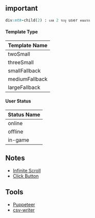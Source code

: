 ## important
```ruby
div:nth-child(2) : เลข 2 ระบุ user คนแรก 
```

#### Template Type 
| Template Name |
|---------------|
|twoSmall|
|threeSmall|
|smallFallback|
|mediumFallback|
|largeFallback|

#### User Status
| Status Name |
|-------------|
|online|
|offline|
|in-game|

## Notes
- [Infinite Scroll](https://www.youtube.com/watch?v=nDBdvqRWvCw&t=287s)
- [Click Button](https://stackoverflow.com/questions/46342930/puppeteer-button-press) 

## Tools
- [Puppeteer](https://pptr.dev/)
- [csv-writer](https://www.npmjs.com/package/csv-writer)
